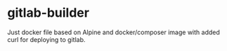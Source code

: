 # gitlab-builder

Just docker file based on Alpine and docker/composer image with added curl for deploying to gitlab. 
